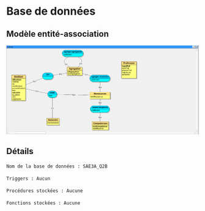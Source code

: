 # Base de données

<h2>Modèle entité-association</h2>
<img src="/ressources/images/bdsae.png">

<h2>Détails</h2>

    Nom de la base de données : SAE3A_Q2B

    Triggers : Aucun

    Procédures stockées : Aucune

    Fonctions stockées : Aucune

